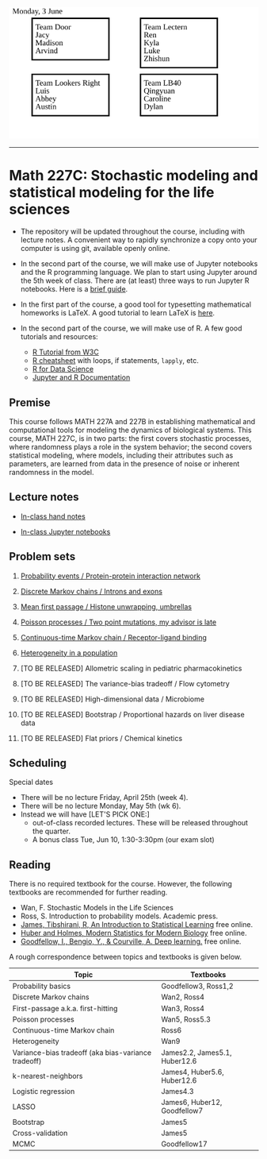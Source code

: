 
![Teams for today](./teams_M227C.svg)

---

# Math 227C: Stochastic modeling and statistical modeling for the life sciences


* The repository will be updated throughout the course, including with lecture notes. A convenient way to rapidly synchronize a copy onto your computer is using git, available openly online.

* In the second part of the course, we will make use of Jupyter notebooks and the R programming language. We plan to start using Jupyter around the 5th week of class. There are (at least) three ways to run Jupyter R notebooks. Here is a [brief guide](INSTALLATION.md). 

* In the first part of the course, a good tool for typesetting mathematical homeworks is LaTeX. A good tutorial to learn LaTeX is [here](https://www.overleaf.com/learn/latex/Tutorials).
* In the second part of the course, we will make use of R. A few good tutorials and resources:
  - [R Tutorial from W3C](https://www.w3schools.com/r/)
  - [R cheatsheet](https://iqss.github.io/dss-workshops/R/Rintro/base-r-cheat-sheet.pdf) with loops, if statements, `lapply`, etc. 
  - [R for Data Science](https://r4ds.had.co.nz/)
  - [Jupyter and R Documentation](https://irkernel.github.io/docs/)

## Premise

This course follows MATH 227A and 227B in establishing mathematical and computational tools for modeling the dynamics of biological systems. 
This course, MATH 227C, is in two parts: the first covers stochastic processes, where randomness plays a role in the system behavior; the second covers statistical modeling, where models, including their attributes such as parameters, are learned from data in the presence of noise or inherent randomness in the model.

## Lecture notes

* [In-class hand notes](LectureNotes)

* [In-class Jupyter notebooks](LectureNotebooks)

## Problem sets

1. [Probability events / Protein-protein interaction network](ProblemSets_PartI/Math227C_P1.pdf)

2. [Discrete Markov chains / Introns and exons](ProblemSets_PartI/Math227C_P2.pdf)

3. [Mean first passage / Histone unwrapping, umbrellas](ProblemSets_PartI/Math227C_P3.pdf)

4. [Poisson processes / Two point mutations, my advisor is late](ProblemSets_PartI/Math227C_P4.pdf)

5. [Continuous-time Markov chain / Receptor-ligand binding](ProblemSets_PartI/Math227C_P5.pdf)

6. [Heterogeneity in a population](ProblemSets_PartI/Math227C_P6.pdf)

7. [TO BE RELEASED] Allometric scaling in pediatric pharmacokinetics

8. [TO BE RELEASED] The variance-bias tradeoff / Flow cytometry

9. [TO BE RELEASED] High-dimensional data / Microbiome

10. [TO BE RELEASED] Bootstrap / Proportional hazards on liver disease data

11. [TO BE RELEASED] Flat priors / Chemical kinetics 


## Scheduling

Special dates

- There will be no lecture Friday, April 25th (week 4). 
- There will be no lecture Monday, May 5th (wk 6).
- Instead we will have [LET'S PICK ONE:]
  * out-of-class recorded lectures. These will be released throughout the quarter.
  * A bonus class Tue, Jun 10, 1:30-3:30pm	(our exam slot)


## Reading

There is no required textbook for the course. However, the following textbooks are recommended for further reading.



* Wan, F. Stochastic Models in the Life Sciences
* Ross, S. Introduction to probability models. Academic press.
* [James, Tibshirani, R, An Introduction to Statistical Learning](https://www.statlearning.com/) free online. 
* [Huber and Holmes, Modern Statistics for Modern Biology](https://www.huber.embl.de/msmb/) free online.
* [Goodfellow, I., Bengio, Y., & Courville, A. Deep learning.](https://www.deeplearningbook.org/) free online.

A rough correspondence between topics and textbooks is given below.

| Topic | Textbooks |
| --- | --- |
| Probability basics | Goodfellow3, Ross1,2 |
| Discrete Markov chains | Wan2, Ross4  | 
| First-passage a.k.a. first-hitting | Wan3, Ross4 | 
| Poisson processes | Wan5, Ross5.3 | 
| Continuous-time Markov chain | Ross6 | 
| Heterogeneity | Wan9 | 
| Variance-bias tradeoff (aka bias-variance tradeoff) | James2.2, James5.1, Huber12.6 | 
|  k-nearest-neighbors |  James4, Huber5.6, Huber12.6 | 
| Logistic regression | James4.3 | 
| LASSO | James6, Huber12, Goodfellow7 | 
| Bootstrap | James5 | 
| Cross-validation | James5 | 
| MCMC | Goodfellow17 | 

